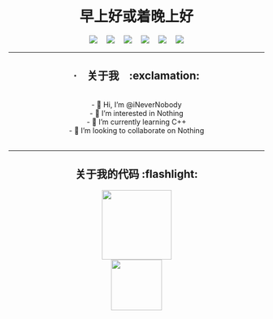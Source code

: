 <h1 align=center>早上好或着晚上好</h3>
<div align=center>
  <a href="https://inevernobody.github.io/" target="_blank"><img src="https://img.shields.io/badge/Blog~-%E5%8D%9A%E5%AE%A2~-blue"></a>&emsp;
  <a href="https://www.luogu.com.cn/blog/haoye/" target="_blank"><img src="https://img.shields.io/badge/BlogInLuogu~-洛谷博客~-black"></a>&emsp;
  <a href="https://inevernobody.github.io/SomeOJ/" target="_blank"><img src="https://img.shields.io/badge/OnlineJudge-%E6%8E%A8%E8%8D%90-red"></a>&emsp;
  <a href="https://github.com/iNeverNobody?tab=stars" target="_blank"><img src="https://img.shields.io/badge/starts-17-white"></a>&emsp;
  <a href="https://摸鱼.cn" target="_blank"><img src="https://img.shields.io/badge/%E7%BD%91%E7%AB%99-%E5%AE%9D%E8%97%8F-brightgreen"></a>&emsp;
  <a href="mailto:iNever001029@outlook.com" target="_blank"><img src="https://img.shields.io/badge/%E6%9F%A5%E7%9C%8B-%E9%82%AE%E7%AE%B1-informational"></a>
</div>
<div align=center>
<hr>
<h2><strong>·</strong>&nbsp;&nbsp;&nbsp;&nbsp;关于我&nbsp;&nbsp;&nbsp;&nbsp;:exclamation:</h2><br>
- 👋 Hi, I’m @iNeverNobody<br>
- 👀 I’m interested in Nothing<br>
- 🌱 I’m currently learning C++<br>
- 💞️ I’m looking to collaborate on Nothing<br>
<br>
<hr>
</div>
<h2 align=center>关于我的代码 :flashlight:</h2>
<div align=center><img height="137px" src="https://github-readme-stats.vercel.app/api?username=iNeverNobody&show_icons=true&icon_color=CE1D2D&text_color=718096&bg_color=fefeff&hide_title=true" /> </div>
<div align=center>
<img height="100px" src="https://github-readme-stats.vercel.app/api/top-langs/?username=iNeverNobody&hide_title=true&hide_border=true&layout=compact&bg_color=fefeff&theme=graywhite&locale=cn" />
</div> 
